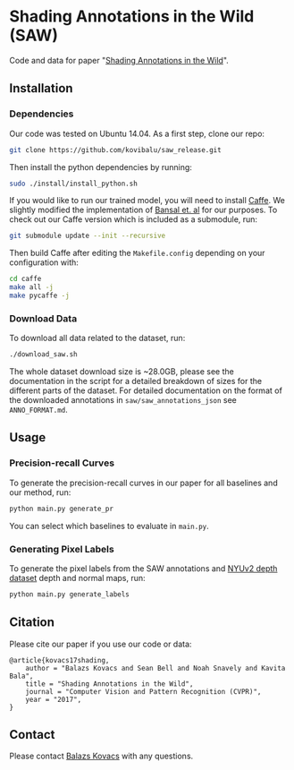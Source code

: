 # Shading Annotations in the Wild (SAW)

Code and data for paper "[Shading Annotations in the Wild](http://opensurfaces.cs.cornell.edu/publications/saw/)".

## Installation
### Dependencies
Our code was tested on Ubuntu 14.04. As a first step, clone our repo:
```bash
git clone https://github.com/kovibalu/saw_release.git
```

Then install the python dependencies by running:
```bash
sudo ./install/install_python.sh
```

If you would like to run our trained model, you will need to install [Caffe](http://caffe.berkeleyvision.org). We slightly modified the implementation of [Bansal et. al](https://github.com/aayushbansal/MarrRevisited) for our purposes. To check out our Caffe version which is included as a submodule, run:
```bash
git submodule update --init --recursive
```

Then build Caffe after editing the ``Makefile.config`` depending on your configuration with:
```bash
cd caffe
make all -j
make pycaffe -j
```

### Download Data
To download all data related to the dataset, run:
```bash
./download_saw.sh
```

The whole dataset download size is ~28.0GB, please see the documentation in the
script for a detailed breakdown of sizes for the different parts of the
dataset. For detailed documentation on the format of the downloaded annotations
in `saw/saw_annotations_json` see `ANNO_FORMAT.md`.

## Usage
### Precision-recall Curves
To generate the precision-recall curves in our paper for all baselines and our method, run:
```bash
python main.py generate_pr
```
You can select which baselines to evaluate in ``main.py``.

### Generating Pixel Labels
To generate the pixel labels from the SAW annotations and [NYUv2 depth dataset](http://cs.nyu.edu/~silberman/datasets/nyu_depth_v2.html) depth and normal maps, run:
```bash
python main.py generate_labels
```

## Citation
Please cite our paper if you use our code or data:
```
@article{kovacs17shading,
	author = "Balazs Kovacs and Sean Bell and Noah Snavely and Kavita Bala",
	title = "Shading Annotations in the Wild",
	journal = "Computer Vision and Pattern Recognition (CVPR)",
	year = "2017",
}
```

## Contact
Please contact [Balazs Kovacs](http://bkovacs.com) with any questions.
